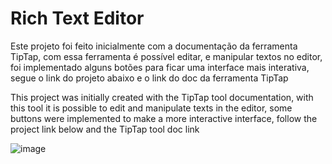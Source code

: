 # Rich Text Editor

Este projeto foi feito inicialmente com a documentação da ferramenta TipTap, com essa ferramenta é possível editar, e manipular textos no editor,  foi implementado alguns botões para ficar uma interface mais interativa, segue o link do projeto abaixo e o link do doc da ferramenta TipTap



This project was initially created with the TipTap tool documentation, with this tool it is possible to edit and manipulate texts in the editor, some buttons were implemented to make a more interactive interface, follow the project link below and the TipTap tool doc link


![image](https://github.com/DiomarAlexandrino/my-tiptap-project/assets/19246040/a7f683a7-fb1e-438e-9283-6df6f73bfe19)



